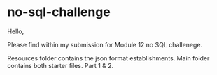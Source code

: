 # no-sql-challenge
Hello,

Please find within my submission for Module 12 no SQL challenege.

Resources folder contains the json format establishments. Main folder contains both starter files. Part 1 & 2.